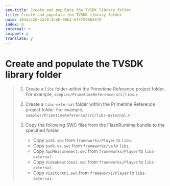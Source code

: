 ```yaml
---
seo-title: Create and populate the TVSDK library folder
title: Create and populate the TVSDK library folder
uuid: 104aac2e-22c8-4ceb-98b1-6fe759864470
index: n
internal: n
snippet: y
translate: y
---
```


# Create and populate the TVSDK library folder


>1. Create a `libs` folder within the  Primetime Reference project folder.
>   For example, `samples/PrimetimeReference/src/libs`.>
>1. Create a `libs-external` folder within the  Primetime Reference project folder.
>   For example, `samples/PrimetimeReference/src/libs-external`.>
>1. Copy the following SWC files from the  FlashRuntime bundle to the specified folder.
>    
>    * Copy `psdk.swc` from `frameworks/Player` to `libs`.
>    * Copy `psdk-va.swc` from `frameworks/va` to `libs`.
>    * Copy `AppMeasurement.swc` from `frameworks/Player` to `libs-external`.
>    * Copy `VideoHeartbeat.swc` from `frameworks/Player` to `libs-external`.
>    * Copy `VisitorAPI.swc` from `frameworks/Player` to `libs-external`.
>    
